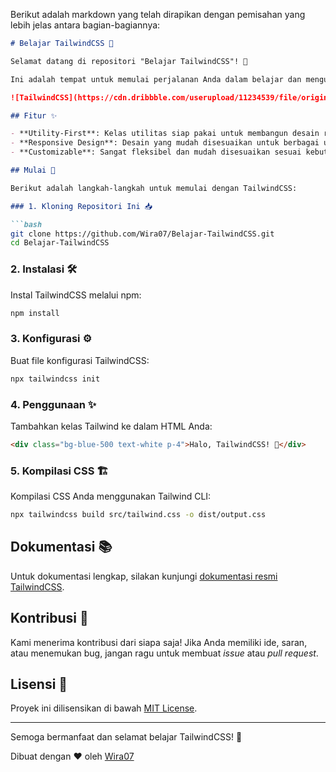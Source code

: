 Berikut adalah markdown yang telah dirapikan dengan pemisahan yang lebih jelas antara bagian-bagiannya:

```markdown
# Belajar TailwindCSS 🎨

Selamat datang di repositori "Belajar TailwindCSS"! 🚀

Ini adalah tempat untuk memulai perjalanan Anda dalam belajar dan menguasai TailwindCSS, sebuah framework CSS utility-first yang sangat populer. 💡

![TailwindCSS](https://cdn.dribbble.com/userupload/11234539/file/original-05977eb9d932b48de754f76734989892.png?resize=800x600)

## Fitur ✨

- **Utility-First**: Kelas utilitas siap pakai untuk membangun desain responsif.
- **Responsive Design**: Desain yang mudah disesuaikan untuk berbagai ukuran layar.
- **Customizable**: Sangat fleksibel dan mudah disesuaikan sesuai kebutuhan.

## Mulai 🚀

Berikut adalah langkah-langkah untuk memulai dengan TailwindCSS:

### 1. Kloning Repositori Ini 📥

```bash
git clone https://github.com/Wira07/Belajar-TailwindCSS.git
cd Belajar-TailwindCSS
```

### 2. Instalasi 🛠️

Instal TailwindCSS melalui npm:

```bash
npm install
```

### 3. Konfigurasi ⚙️

Buat file konfigurasi TailwindCSS:

```bash
npx tailwindcss init
```

### 4. Penggunaan ✨

Tambahkan kelas Tailwind ke dalam HTML Anda:

```html
<div class="bg-blue-500 text-white p-4">Halo, TailwindCSS! 🎉</div>
```

### 5. Kompilasi CSS 🏗️

Kompilasi CSS Anda menggunakan Tailwind CLI:

```bash
npx tailwindcss build src/tailwind.css -o dist/output.css
```

## Dokumentasi 📚

Untuk dokumentasi lengkap, silakan kunjungi [dokumentasi resmi TailwindCSS](https://tailwindcss.com/docs).

## Kontribusi 🤝

Kami menerima kontribusi dari siapa saja! Jika Anda memiliki ide, saran, atau menemukan bug, jangan ragu untuk membuat _issue_ atau _pull request_.

## Lisensi 📄

Proyek ini dilisensikan di bawah [MIT License](LICENSE).

---

Semoga bermanfaat dan selamat belajar TailwindCSS! 🎉

Dibuat dengan ❤️ oleh [Wira07](https://github.com/Wira07)
```
